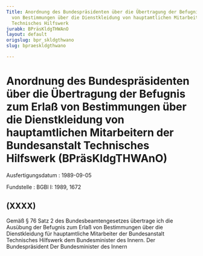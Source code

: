```yaml
---
Title: Anordnung des Bundespräsidenten über die Übertragung der Befugnis zum Erlaß
  von Bestimmungen über die Dienstkleidung von hauptamtlichen Mitarbeitern der Bundesanstalt
  Technisches Hilfswerk
jurabk: BPräsKldgTHWAnO
layout: default
origslug: bpr_skldgthwano
slug: bpraeskldgthwano

---
```


# Anordnung des Bundespräsidenten über die Übertragung der Befugnis zum Erlaß von Bestimmungen über die Dienstkleidung von hauptamtlichen Mitarbeitern der Bundesanstalt Technisches Hilfswerk (BPräsKldgTHWAnO)

Ausfertigungsdatum
:   1989-09-05

Fundstelle
:   BGBl I: 1989, 1672



## (XXXX)

Gemäß § 76 Satz 2 des Bundesbeamtengesetzes übertrage ich die Ausübung der Befugnis zum Erlaß von Bestimmungen über die Dienstkleidung für hauptamtliche Mitarbeiter der Bundesanstalt Technisches Hilfswerk dem Bundesminister des Innern.
Der Bundespräsident
Der Bundesminister des Innern

